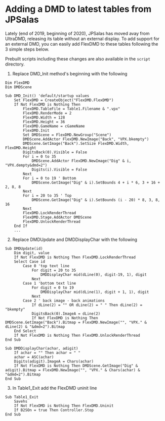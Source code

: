 
# Adding a DMD to latest tables from JPSalas

Lately (end of 2019, beginning of 2020), JPSalas has moved avay from UltraDMD, releasing its table without an external display. To add support for an external DMD, you can easily add FlexDMD to these tables following the 3 simple steps below.

Prebuilt scripts including these changes are also available in the `script` directory.


1. Replace DMD_Init method's beginning with the following

```vbscript
Dim FlexDMD
Dim DMDScene

Sub DMD_Init() 'default/startup values
	Set FlexDMD = CreateObject("FlexDMD.FlexDMD")
	If Not FlexDMD is Nothing Then
		FlexDMD.TableFile = Table1.Filename & ".vpx"
		FlexDMD.RenderMode = 2
		FlexDMD.Width = 128
		FlexDMD.Height = 36
		FlexDMD.GameName = cGameName
		FlexDMD.Init
		Set DMDScene = FlexDMD.NewGroup("Scene")
		DMDScene.AddActor FlexDMD.NewImage("Back", "VPX.bkempty")
		DMDScene.GetImage("Back").SetSize FlexDMD.Width, FlexDMD.Height
		DigitsBack(0).Visible = False
		For i = 0 to 35
			DMDScene.AddActor FlexDMD.NewImage("Dig" & i, "VPX.dempty&dmd=2")
			Digits(i).Visible = False
		Next
		For i = 0 to 19 ' Bottom
			DMDScene.GetImage("Dig" & i).SetBounds 4 + i * 6, 3 + 16 + 2, 8, 8
		Next
		For i = 20 to 35 ' Top
			DMDScene.GetImage("Dig" & i).SetBounds (i - 20) * 8, 3, 8, 16
		Next
		FlexDMD.LockRenderThread
		FlexDMD.Stage.AddActor DMDScene
		FlexDMD.UnlockRenderThread
	End If
	...
```

2. Replace DMDUpdate and DMDDisplayChar with the following

```vbscript
Sub DMDUpdate(id)
    Dim digit, value
    If Not FlexDMD is Nothing Then FlexDMD.LockRenderThread
    Select Case id
        Case 0 'top text line
            For digit = 20 to 35
                DMDDisplayChar mid(dLine(0), digit-19, 1), digit
            Next
        Case 1 'bottom text line
            For digit = 0 to 19
                DMDDisplayChar mid(dLine(1), digit + 1, 1), digit
            Next
        Case 2 ' back image - back animations
            If dLine(2) = "" OR dLine(2) = " " Then dLine(2) = "bkempty"
            DigitsBack(0).ImageA = dLine(2)
            If Not FlexDMD is Nothing Then DMDScene.GetImage("Back").Bitmap = FlexDMD.NewImage("", "VPX." & dLine(2) & "&dmd=2").Bitmap
    End Select
    If Not FlexDMD is Nothing Then FlexDMD.UnlockRenderThread
End Sub

Sub DMDDisplayChar(achar, adigit)
    If achar = "" Then achar = " "
    achar = ASC(achar)
    Digits(adigit).ImageA = Chars(achar)
    If Not FlexDMD is Nothing Then DMDScene.GetImage("Dig" & adigit).Bitmap = FlexDMD.NewImage("", "VPX." & Chars(achar) & "&dmd=2").Bitmap
End Sub
```

3. In Table1_Exit add the FlexDMD uninit line

```vbscript
Sub Table1_Exit
    Savehs
    If Not FlexDMD is Nothing Then FlexDMD.Uninit
    If B2SOn = true Then Controller.Stop
End Sub
```
